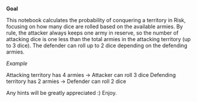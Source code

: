 __Goal__

This notebook calculates the probability of conquering a territory in Risk, focusing on how many dice are rolled based on the available armies. By rule, the attacker always keeps one army in reserve, so the number of attacking dice is one less than the total armies in the attacking territory (up to 3 dice). The defender can roll up to 2 dice depending on the defending armies.

_Example_

Attacking territory has 4 armies → Attacker can roll 3 dice
Defending territory has 2 armies → Defender can roll 2 dice

Any hints will be greatly appreciated :)
Enjoy.
